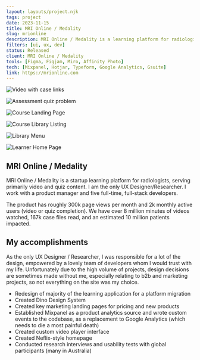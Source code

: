 ```yaml
---
layout: layouts/project.njk
tags: project
date: 2023-11-15
title: MRI Online / Medality
slug: mrionline
description: MRI Online / Medality is a learning platform for radiologists, serving primarily video and quiz content. I am the only UX Designer/Researcher.
filters: [ui, ux, dev]
status: Released
client: MRI Online / Medality
tools: [Figma, Figjam, Miro, Affinity Photo]
tech: [Mixpanel, Hotjar, Typeform, Google Analytics, Gsuite]
link: https://mrionline.com
---
```


![Video with case links]({{site.projectImgURL}}/mrionline/laptop/mrio-video-transcript@2x.png)

![Assessment quiz problem]({{site.projectImgURL}}/mrionline/laptop/mrio-test-question@2x.png)

![Course Landing Page]({{site.projectImgURL}}/mrionline/laptop/mrio-course-landing@2x.png)

![Course Library Listing]({{site.projectImgURL}}/mrionline/laptop/mrio-library@2x.png)

![Library Menu]({{site.projectImgURL}}/mrionline/laptop/mrio-library-menu@2x.png)

![Learner Home Page]({{site.projectImgURL}}/mrionline/laptop/mrio-basecamp@2x.png)

## MRI Online / Medality

MRI Online / Medality is a startup learning platform for radiologists, serving primarily video and quiz content. I am the only UX Designer/Researcher. I work with a product manager and five full-time, full-stack developers.

The product has roughly 300k page views per month and 2k monthly active users (video or quiz completion). We have over 8 million minutes of videos watched, 167k case files read, and an estimated 10 million patients impacted.

## My accomplishments

As the only UX Designer / Researcher, I was responsible for a lot of the design, empowered by a lovely team of developers whom I would trust with my life. Unfortunately due to the high volume of projects, design decisions are sometimes made without me, especially relating to b2b and marketing projects, so not everything on the site was my choice.

-   Redesign of majority of the learning application for a platform migration
-   Created Dino Design System
-   Created key marketing landing pages for pricing and new products
-   Established Mixpanel as a product analytics source and wrote custom events to the codebase, as a replacement to Google Analytics (which needs to die a most painful death)
-   Created custom video player interface
-   Created Neflix-style homepage
-   Conducted research interviews and usability tests with global participants (many in Australia)
